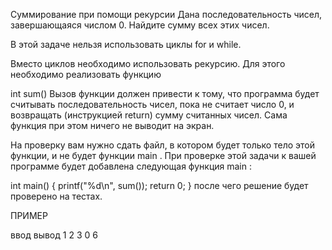 Суммирование при помощи рекурсии
Дана последовательность чисел, завершающаяся числом 0. Найдите сумму всех этих чисел.

В этой задаче нельзя использовать циклы for и while.

Вместо циклов необходимо использовать рекурсию. Для этого необходимо реализовать функцию

int sum()
Вызов функции должен привести к тому, что программа будет считывать последовательность чисел, пока не считает число 0, и возвращать (инструкцией return) сумму считанных чисел. Сама функция при этом ничего не выводит на экран.

На проверку вам нужно сдать файл, в котором будет только тело этой функции, и не будет функции 
main
. При проверке этой задачи к вашей программе будет добавлена следующая функция 
main
:

int main()
{
    printf("%d\n", sum());
    return 0;
}
после чего решение будет проверено на тестах.

ПРИМЕР

ввод	вывод
1
2
3
0
6
